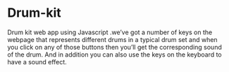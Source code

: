 # Drum-kit
Drum kit web app using Javascript .we’ve got a number of keys on the webpage that represents different drums in a typical drum set and when you click on any of those buttons then you’ll get the corresponding sound of the drum. And in addition you can also use the keys on the keyboard to have a sound effect.
